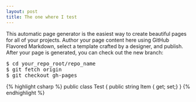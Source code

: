 ```yaml
---
layout: post
title: The one where I test
---
```


This automatic page generator is the easiest way to create beautiful pages for all of your projects. Author your page content here using GitHub Flavored Markdown, select a template crafted by a designer, and publish. After your page is generated, you can check out the new branch:

<pre>
$ cd your_repo_root/repo_name
$ git fetch origin
$ git checkout gh-pages
</pre>

{% highlight csharp %}
public class Test
{
public string Item { get; set;}
}
{% endhighlight %}
